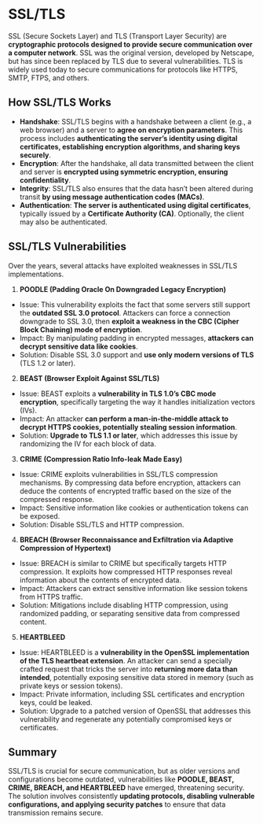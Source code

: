 <br>

# SSL/TLS
SSL (Secure Sockets Layer) and TLS (Transport Layer Security) are **cryptographic protocols designed to provide secure communication over a computer network**. SSL was the original version, developed by Netscape, but has since been replaced by TLS due to several vulnerabilities. TLS is widely used today to secure communications for protocols like HTTPS, SMTP, FTPS, and others.

## How SSL/TLS Works
  - **Handshake**: SSL/TLS begins with a handshake between a client (e.g., a web browser) and a server to **agree on encryption parameters**. This process includes **authenticating the server’s identity using digital certificates, establishing encryption algorithms, and sharing keys securely**.
  - **Encryption**: After the handshake, all data transmitted between the client and server is **encrypted using symmetric encryption, ensuring confidentiality**.
  - **Integrity**: SSL/TLS also ensures that the data hasn’t been altered during transit **by using message authentication codes (MACs)**.
  - **Authentication**: **The server is authenticated using digital certificates**, typically issued by a **Certificate Authority (CA)**. Optionally, the client may also be authenticated.

## SSL/TLS Vulnerabilities
Over the years, several attacks have exploited weaknesses in SSL/TLS implementations.  

1. **POODLE (Padding Oracle On Downgraded Legacy Encryption)**
  - Issue: This vulnerability exploits the fact that some servers still support the **outdated SSL 3.0 protocol**. Attackers can force a connection downgrade to SSL 3.0, then **exploit a weakness in the CBC (Cipher Block Chaining) mode of encryption**.
  - Impact: By manipulating padding in encrypted messages, **attackers can decrypt sensitive data like cookies**.
  - Solution: Disable SSL 3.0 support and **use only modern versions of TLS** (TLS 1.2 or later).

2. **BEAST (Browser Exploit Against SSL/TLS)**
  - Issue: BEAST exploits a **vulnerability in TLS 1.0’s CBC mode encryption**, specifically targeting the way it handles initialization vectors (IVs).
  - Impact: An attacker **can perform a man-in-the-middle attack to decrypt HTTPS cookies, potentially stealing session information**.
  - Solution: **Upgrade to TLS 1.1 or later**, which addresses this issue by randomizing the IV for each block of data.

3. **CRIME (Compression Ratio Info-leak Made Easy)**
  - Issue: CRIME exploits vulnerabilities in SSL/TLS compression mechanisms. By compressing data before encryption, attackers can deduce the contents of encrypted traffic based on the size of the compressed response.
  - Impact: Sensitive information like cookies or authentication tokens can be exposed.
  - Solution: Disable SSL/TLS and HTTP compression.

4. **BREACH (Browser Reconnaissance and Exfiltration via Adaptive Compression of Hypertext)**
  - Issue: BREACH is similar to CRIME but specifically targets HTTP compression. It exploits how compressed HTTP responses reveal information about the contents of encrypted data.
  - Impact: Attackers can extract sensitive information like session tokens from HTTPS traffic.
  - Solution: Mitigations include disabling HTTP compression, using randomized padding, or separating sensitive data from compressed content.

5. **HEARTBLEED**
  - Issue: HEARTBLEED is a **vulnerability in the OpenSSL implementation of the TLS heartbeat extension**. An attacker can send a specially crafted request that tricks the server into **returning more data than intended**, potentially exposing sensitive data stored in memory (such as private keys or session tokens).
  - Impact: Private information, including SSL certificates and encryption keys, could be leaked.
  - Solution: Upgrade to a patched version of OpenSSL that addresses this vulnerability and regenerate any potentially compromised keys or certificates.

## Summary
SSL/TLS is crucial for secure communication, but as older versions and configurations become outdated, vulnerabilities like **POODLE, BEAST, CRIME, BREACH, and HEARTBLEED** have emerged, threatening security. The solution involves consistently **updating protocols, disabling vulnerable configurations, and applying security patches** to ensure that data transmission remains secure.  
<br>